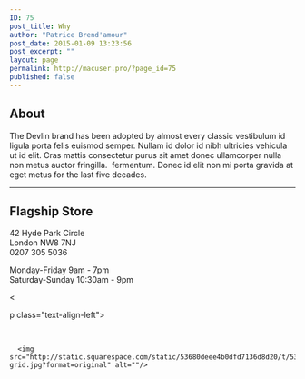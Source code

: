 ```yaml
---
ID: 75
post_title: Why
author: "Patrice Brend'amour"
post_date: 2015-01-09 13:23:56
post_excerpt: ""
layout: page
permalink: http://macuser.pro/?page_id=75
published: false
---
```

<h2>About</h2>

<p class="text-align-left">The Devlin brand has been adopted by almost every classic vestibulum id ligula porta felis euismod semper. Nullam id dolor id nibh ultricies vehicula ut id elit. Cras mattis consectetur purus sit amet donec ullamcorper nulla non metus auctor fringilla.&nbsp;&nbsp;fermentum. Donec id elit non mi porta gravida at eget metus for the last five decades.</p>

<hr />

<h2>Flagship Store</h2>

42 Hyde Park Circle<br>London NW8 7NJ<br>0207 305 5036<br></p>

<p class="text-align-left">Monday-Friday 9am - 7pm <br>Saturday-Sunday 10:30am - 9pm</p>

&lt;

p class="text-align-left">



&nbsp;

<pre><code>  &lt;img src="http://static.squarespace.com/static/53680deee4b0dfd7136d8d20/t/53e67cd1e4b05340040e858f/1360292029135/heritage-grid.jpg?format=original" alt=""/&gt;
</code></pre>

&nbsp;